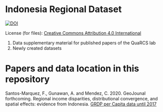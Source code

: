 # Indonesia Regional Dataset  


[![DOI](https://zenodo.org/badge/DOI/10.5281/zenodo.4427712.svg)](https://doi.org/10.5281/zenodo.4427712)



License (for files): [Creative Commons Attribution 4.0 International](https://creativecommons.org/licenses/by/4.0/legalcode)


1. Data supplementary material for published papers of the QuaRCS lab
2. Newly created datasets

# Papers and data location in this repository

Santos-Marquez, F., Gunawan, A. and Mendez, C. 2020. GeoJounal forthcoming. Regional income disparities, distributional convergence, and spatial effects: evidence from Indonesia.
 [GRDP per Capita data until 2017](https://github.com/quarcs-lab/data-indonesia-regional-zenodo/tree/main/economic-data-until-2017)
 



